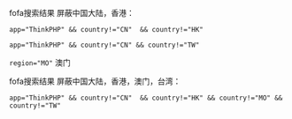 
fofa搜索结果 屏蔽中国大陆，香港：

```app="ThinkPHP" && country!="CN"  && country!="HK"```


```app="ThinkPHP" && country!="CN" && country!="TW"```

```region="MO"```  澳门

fofa搜索结果 屏蔽中国大陆，香港，澳门，台湾：

```app="ThinkPHP" && country!="CN"  && country!="HK" && country!="MO" && country!="TW"```